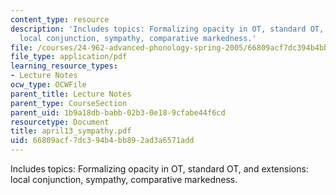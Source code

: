 ```yaml
---
content_type: resource
description: 'Includes topics: Formalizing opacity in OT, standard OT, and extensions:
  local conjunction, sympathy, comparative markedness.'
file: /courses/24-962-advanced-phonology-spring-2005/66809acf7dc394b4bb892ad3a6571add_april13_sympathy.pdf
file_type: application/pdf
learning_resource_types:
- Lecture Notes
ocw_type: OCWFile
parent_title: Lecture Notes
parent_type: CourseSection
parent_uid: 1b9a18db-babb-02b3-0e18-9cfabe44f6cd
resourcetype: Document
title: april13_sympathy.pdf
uid: 66809acf-7dc3-94b4-bb89-2ad3a6571add
---
```

Includes topics: Formalizing opacity in OT, standard OT, and extensions: local conjunction, sympathy, comparative markedness.

